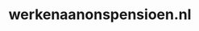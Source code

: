 ---
layout: post
title:  "werkenaanonspensioen.nl"
internal_url:  "/dutchgov/werkenaanonspensioen.nl.html"
subdomains_count: 5
all_subdomains_count: 5
urls_count: 5
ssl_rank: 0
http_rank: 68
url_link: /data/werkenaanonspensioen.nl/urls.txt
all_subdomains_link: /data/werkenaanonspensioen.nl/all_subdomains.txt
subdomains_link: /data/werkenaanonspensioen.nl/subdomains.txt
categories: dutchgov
---